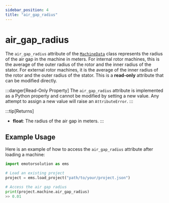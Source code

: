 ```yaml
---
sidebar_position: 4
title: "air_gap_radius"
---
```


# air_gap_radius

The `air_gap_radius` attribute of the [`MachineData`](/docs/api/Machine/) class represents the radius of the air gap in the machine in meters. For internal rotor machines, this is the average of the outer radius of the rotor and the inner radius of the stator. For external rotor machines, it is the average of the inner radius of the rotor and the outer radius of the stator.
This is a **read-only** attribute that can be modified directly.

:::danger[Read-Only Property]
The `air_gap_radius` attribute is implemented as a Python property and cannot be modified by setting a new value. Any attempt to assign a new value will raise an `AttributeError`.
:::

:::tip[Returns]
- **float**: The radius of the air gap in meters.
:::


## Example Usage
Here is an example of how to access the `air_gap_radius` attribute after loading a machine:
```python
import emotorsolution as ems

# Load an existing project
project = ems.load_project("path/to/your/project.json")

# Access the air gap radius
print(project.machine.air_gap_radius)
>> 0.01
```